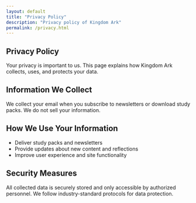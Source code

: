 ```yaml
---
layout: default
title: "Privacy Policy"
description: "Privacy policy of Kingdom Ark"
permalink: /privacy.html
---
```


<section class="hero">
  <div class="hero-content container">
    <h1>Privacy Policy</h1>
    <p>Your privacy is important to us. This page explains how Kingdom Ark collects, uses, and protects your data.</p>
  </div>
</section>

<section class="container content reveal">
  <h2>Information We Collect</h2>
  <p>We collect your email when you subscribe to newsletters or download study packs. We do not sell your information.</p>

  <h2>How We Use Your Information</h2>
  <ul>
    <li>Deliver study packs and newsletters</li>
    <li>Provide updates about new content and reflections</li>
    <li>Improve user experience and site functionality</li>
  </ul>

  <h2>Security Measures</h2>
  <p>All collected data is securely stored and only accessible by authorized personnel. We follow industry-standard protocols for data protection.</p>
</section>
